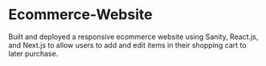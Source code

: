 # Ecommerce-Website
Built and deployed a responsive ecommerce website using Sanity, React.js, and Next.js to allow users to add and edit items in their shopping cart to later purchase.
